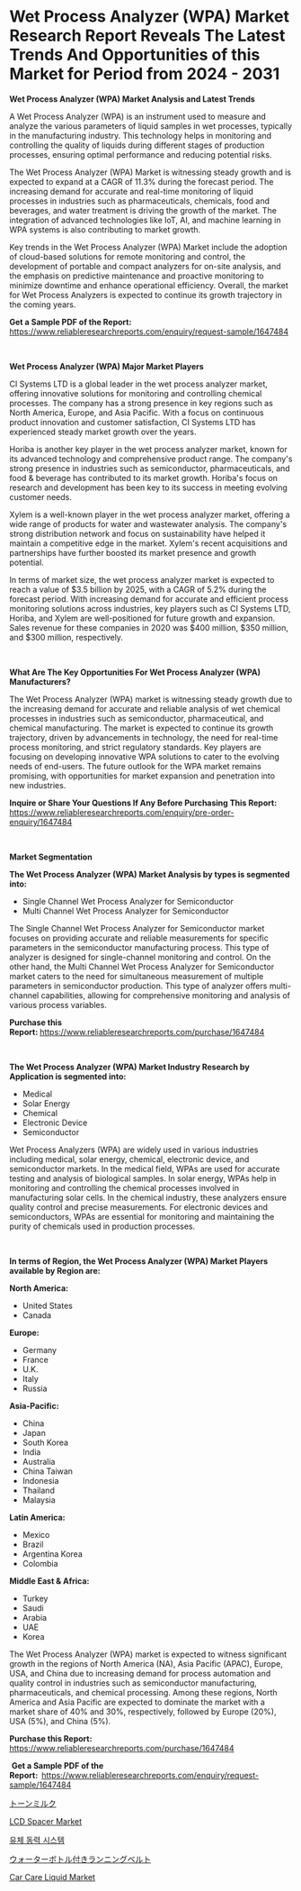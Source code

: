 <p><h1>Wet Process Analyzer (WPA) Market Research Report Reveals The Latest Trends And Opportunities of this Market for Period from 2024 - 2031</h1></p><p><strong>Wet Process Analyzer (WPA) Market Analysis and Latest Trends</strong></p>
<p><p>A Wet Process Analyzer (WPA) is an instrument used to measure and analyze the various parameters of liquid samples in wet processes, typically in the manufacturing industry. This technology helps in monitoring and controlling the quality of liquids during different stages of production processes, ensuring optimal performance and reducing potential risks.</p><p>The Wet Process Analyzer (WPA) Market is witnessing steady growth and is expected to expand at a CAGR of 11.3% during the forecast period. The increasing demand for accurate and real-time monitoring of liquid processes in industries such as pharmaceuticals, chemicals, food and beverages, and water treatment is driving the growth of the market. The integration of advanced technologies like IoT, AI, and machine learning in WPA systems is also contributing to market growth.</p><p>Key trends in the Wet Process Analyzer (WPA) Market include the adoption of cloud-based solutions for remote monitoring and control, the development of portable and compact analyzers for on-site analysis, and the emphasis on predictive maintenance and proactive monitoring to minimize downtime and enhance operational efficiency. Overall, the market for Wet Process Analyzers is expected to continue its growth trajectory in the coming years.</p></p>
<p><strong>Get a Sample PDF of the Report:&nbsp;</strong> <a href="https://www.reliableresearchreports.com/enquiry/request-sample/1647484">https://www.reliableresearchreports.com/enquiry/request-sample/1647484</a></p>
<p>&nbsp;</p>
<p><strong>Wet Process Analyzer (WPA) Major Market Players</strong></p>
<p><p>CI Systems LTD is a global leader in the wet process analyzer market, offering innovative solutions for monitoring and controlling chemical processes. The company has a strong presence in key regions such as North America, Europe, and Asia Pacific. With a focus on continuous product innovation and customer satisfaction, CI Systems LTD has experienced steady market growth over the years.</p><p>Horiba is another key player in the wet process analyzer market, known for its advanced technology and comprehensive product range. The company's strong presence in industries such as semiconductor, pharmaceuticals, and food & beverage has contributed to its market growth. Horiba's focus on research and development has been key to its success in meeting evolving customer needs.</p><p>Xylem is a well-known player in the wet process analyzer market, offering a wide range of products for water and wastewater analysis. The company's strong distribution network and focus on sustainability have helped it maintain a competitive edge in the market. Xylem's recent acquisitions and partnerships have further boosted its market presence and growth potential.</p><p>In terms of market size, the wet process analyzer market is expected to reach a value of $3.5 billion by 2025, with a CAGR of 5.2% during the forecast period. With increasing demand for accurate and efficient process monitoring solutions across industries, key players such as CI Systems LTD, Horiba, and Xylem are well-positioned for future growth and expansion. Sales revenue for these companies in 2020 was $400 million, $350 million, and $300 million, respectively.</p></p>
<p>&nbsp;</p>
<p><strong>What Are The Key Opportunities For Wet Process Analyzer (WPA) Manufacturers?</strong></p>
<p><p>The Wet Process Analyzer (WPA) market is witnessing steady growth due to the increasing demand for accurate and reliable analysis of wet chemical processes in industries such as semiconductor, pharmaceutical, and chemical manufacturing. The market is expected to continue its growth trajectory, driven by advancements in technology, the need for real-time process monitoring, and strict regulatory standards. Key players are focusing on developing innovative WPA solutions to cater to the evolving needs of end-users. The future outlook for the WPA market remains promising, with opportunities for market expansion and penetration into new industries.</p></p>
<p><strong>Inquire or Share Your Questions If Any Before Purchasing This Report:</strong> <a href="https://www.reliableresearchreports.com/enquiry/pre-order-enquiry/1647484">https://www.reliableresearchreports.com/enquiry/pre-order-enquiry/1647484</a></p>
<p>&nbsp;</p>
<p><strong>Market Segmentation</strong></p>
<p><strong>The Wet Process Analyzer (WPA) Market Analysis by types is segmented into:</strong></p>
<p><ul><li>Single Channel Wet Process Analyzer for Semiconductor</li><li>Multi Channel Wet Process Analyzer for Semiconductor</li></ul></p>
<p><p>The Single Channel Wet Process Analyzer for Semiconductor market focuses on providing accurate and reliable measurements for specific parameters in the semiconductor manufacturing process. This type of analyzer is designed for single-channel monitoring and control. On the other hand, the Multi Channel Wet Process Analyzer for Semiconductor market caters to the need for simultaneous measurement of multiple parameters in semiconductor production. This type of analyzer offers multi-channel capabilities, allowing for comprehensive monitoring and analysis of various process variables.</p></p>
<p><strong>Purchase this Report:&nbsp;</strong><a href="https://www.reliableresearchreports.com/purchase/1647484">https://www.reliableresearchreports.com/purchase/1647484</a></p>
<p>&nbsp;</p>
<p><strong>The Wet Process Analyzer (WPA) Market Industry Research by Application is segmented into:</strong></p>
<p><ul><li>Medical</li><li>Solar Energy</li><li>Chemical</li><li>Electronic Device</li><li>Semiconductor</li></ul></p>
<p><p>Wet Process Analyzers (WPA) are widely used in various industries including medical, solar energy, chemical, electronic device, and semiconductor markets. In the medical field, WPAs are used for accurate testing and analysis of biological samples. In solar energy, WPAs help in monitoring and controlling the chemical processes involved in manufacturing solar cells. In the chemical industry, these analyzers ensure quality control and precise measurements. For electronic devices and semiconductors, WPAs are essential for monitoring and maintaining the purity of chemicals used in production processes.</p></p>
<p>&nbsp;</p>
<p><strong>In terms of Region, the Wet Process Analyzer (WPA) Market Players available by Region are:</strong></p>
<p>
    <p> <strong> North America: </strong>
        <ul>
            <li>United States</li>
            <li>Canada</li>
        </ul>
        </p> 
    <p> <strong> Europe: </strong>
        <ul>
            <li>Germany</li>
            <li>France</li>
            <li>U.K.</li>
            <li>Italy</li>
            <li>Russia</li>
        </ul>
        </p> 
    <p> <strong> Asia-Pacific: </strong>
        <ul>
            <li>China</li>
            <li>Japan</li>
            <li>South Korea</li>
            <li>India</li>
            <li>Australia</li>
            <li>China Taiwan</li>
            <li>Indonesia</li>
            <li>Thailand</li>
            <li>Malaysia</li>
        </ul>
        </p> 
    <p> <strong> Latin America: </strong>
        <ul>
            <li>Mexico</li>
            <li>Brazil</li>
            <li>Argentina Korea</li>
            <li>Colombia</li>
        </ul>
        </p> 
    <p> <strong> Middle East & Africa: </strong>
        <ul>
            <li>Turkey</li>
            <li>Saudi</li>
            <li>Arabia</li>
            <li>UAE</li>
            <li>Korea</li>
        </ul>
    </p>
    </p>
<p><p>The Wet Process Analyzer (WPA) market is expected to witness significant growth in the regions of North America (NA), Asia Pacific (APAC), Europe, USA, and China due to increasing demand for process automation and quality control in industries such as semiconductor manufacturing, pharmaceuticals, and chemical processing. Among these regions, North America and Asia Pacific are expected to dominate the market with a market share of 40% and 30%, respectively, followed by Europe (20%), USA (5%), and China (5%).</p></p>
<p><strong>Purchase this Report: </strong><a href="https://www.reliableresearchreports.com/purchase/1647484">https://www.reliableresearchreports.com/purchase/1647484</a></p>
<p>&nbsp;<strong>Get a Sample PDF of the Report:&nbsp;&nbsp;</strong><a href="https://www.reliableresearchreports.com/enquiry/request-sample/1647484">https://www.reliableresearchreports.com/enquiry/request-sample/1647484</a></p>
<p><strong></strong></p>
<p><p><a href="https://medium.com/@juan.colorado_15/%E3%83%88%E3%83%BC%E3%83%B3%E3%83%89%E3%83%9F%E3%83%AB%E3%82%AF%E5%B8%82%E5%A0%B4%E3%81%AF-%E5%B8%82%E5%A0%B4%E3%82%B7%E3%82%A7%E3%82%A2-%E5%B8%82%E5%A0%B4%E3%83%88%E3%83%AC%E3%83%B3%E3%83%89-%E3%81%8A%E3%82%88%E3%81%B3%E5%B8%82%E5%A0%B4%E6%88%90%E9%95%B7%E3%81%AB%E9%96%A2%E3%81%99%E3%82%8B%E6%83%85%E5%A0%B1%E3%82%92%E6%8F%90%E4%BE%9B%E3%81%97%E3%81%A6%E3%81%84%E3%81%BE%E3%81%99-66dd895a89fb">トーンミルク</a></p><p><a href="https://view.publitas.com/reportprime-1/lcd-spacer-market-insights-market-players-and-forecast-till-2031/">LCD Spacer Market</a></p><p><a href="https://medium.com/@yss452611770/%EC%9C%A0%EC%B2%B4%EB%8F%99%EB%A0%A5-%EC%8B%9C%EC%8A%A4%ED%85%9C-%EC%8B%9C%EC%9E%A5-2031%EB%85%84%EA%B9%8C%EC%A7%80-%ED%8A%B8%EB%A0%8C%EB%93%9C-%EC%98%88%EC%B8%A1-%EB%B0%8F-%EA%B2%BD%EC%9F%81-%EB%B6%84%EC%84%9D-b66ad33cd346">유체 동력 시스템</a></p><p><a href="https://medium.com/@rosario_ramirez1996/%E3%83%A9%E3%83%B3%E3%83%8B%E3%83%B3%E3%82%B0%E3%83%99%E3%83%AB%E3%83%88%E3%81%A8%E3%82%A6%E3%82%A9%E3%83%BC%E3%82%BF%E3%83%BC%E3%83%9C%E3%83%88%E3%83%AB%E5%B8%82%E5%A0%B4-%E7%AB%B6%E4%BA%89%E5%88%86%E6%9E%90-%E5%B8%82%E5%A0%B4%E3%83%88%E3%83%AC%E3%83%B3%E3%83%89-2031%E5%B9%B4%E3%81%BE%E3%81%A7%E3%81%AE%E4%BA%88%E6%B8%AC-e4a17423ee28">ウォーターボトル付きランニングベルト</a></p><p><a href="https://bubble-tree-ea4.notion.site/Decoding-the-Car-Care-Liquid-Market-A-Deep-Dive-into-the-Latest-Market-Trends-Market-Segmentation--77e243f3a46a4874a07501aa11b3750f">Car Care Liquid Market</a></p></p>